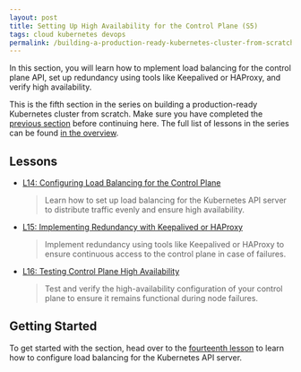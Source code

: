 ```yaml
---
layout: post
title: Setting Up High Availability for the Control Plane (S5)
tags: cloud kubernetes devops
permalink: /building-a-production-ready-kubernetes-cluster-from-scratch/section-5
---
```


In this section, you will learn how to mplement load balancing for the control
plane API, set up redundancy using tools like Keepalived or HAProxy, and verify
high availability.

This is the fifth section in the series on building a production-ready
Kubernetes cluster from scratch. Make sure you have completed the
[previous section](#) before continuing here. The full list of lessons in the
series can be found
[in the overview](/building-a-production-ready-kubernetes-cluster-from-scratch).

## Lessons

- [L14: Configuring Load Balancing for the Control Plane](/2024/XX/XX/building-a-production-ready-kubernetes-cluster-from-scratch-l14)

  > Learn how to set up load balancing for the Kubernetes API server to
  > distribute traffic evenly and ensure high availability.

- [L15: Implementing Redundancy with Keepalived or HAProxy](/2024/XX/XX/building-a-production-ready-kubernetes-cluster-from-scratch-l15)

  > Implement redundancy using tools like Keepalived or HAProxy to ensure
  > continuous access to the control plane in case of failures.

- [L16: Testing Control Plane High Availability](/2024/XX/XX/building-a-production-ready-kubernetes-cluster-from-scratch-l16)

  > Test and verify the high-availability configuration of your control plane to
  > ensure it remains functional during node failures.

## Getting Started

To get started with the section, head over to the
[fourteenth lesson](/building-a-production-ready-kubernetes-cluster-from-scratch/lession-14)
to learn how to configure load balancing for the Kubernetes API server.
